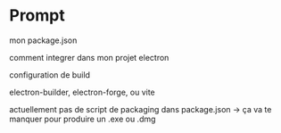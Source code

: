 # Prompt
  
  mon package.json

  
  
  comment integrer dans mon projet electron


  configuration de build

  electron-builder, electron-forge, ou vite

  actuellement pas de script de packaging dans package.json
  → ça va te manquer pour produire un .exe ou .dmg


